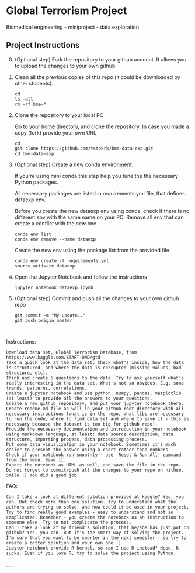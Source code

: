 # Global Terrorism Project
Biomedical engineering - miniproject - data exploration


## Project Instructions

0. (Optional step) Fork the repository to your githab account. It allows you to upload the changes to your own github

1. Clean all the previous copies of this repo (it could be downloaded by other students).

    ```
    cd
    ls -all
    rm -rf bme-*
    ```

2. Clone the repository to your local PC

    Go to your home directory, and clone the repository. In case you made a copy (fork) provide your own URL
    ```
    cd
    git clone https://github.com/tstokrk/bme-data-exp.git
    cd bme-data-exp
    ```

3. (Optional step) Create a new conda environment.

    If you're using mini conda this step help you tune the the necessary Python packages.

    All necessary packages are listed in requirements.yml file, that defines dataexp env.

    Before you create the new dataexp env using conda, check if there is no different
    env with the same name on your PC. Remove all env that can create a conflict with the new one

    ```
    conda env list
    conda env remove --name dataexp
    ```

    Create the new env using the package list from the provided file

    ```
    conda env create -f requirements.yml
    source activate dataexp
    ```


4. Open the Jupyter Notebook and follow the instructions
	
    ```
    jupyter notebook dataexp.ipynb
    ```
  
5. (Optional step) Commit and push all the changes to your own github repo 

    ```
    git commit -m "My update.."
    git push origin master



Instructions:

    Download data set, Global Terrorism Database, from https://www.kaggle.com/START-UMD/gtd
    Take a quick look at the data set. Check what's inside, how the data is structured, and where the data is corrupted (missing values, bad structure, etc).
    Think and create 5 questions to the data. Try to ask yourself what's really interesting in the data set. What's not so obvious. E.g. some trends, patterns, correlations.
    Create a jupyter notebook and use python, numpy, pandas, matplotlib (at least) to provide all the answers to your questions.
    Create a new github repository, and put your jupyter notebook there.
    Create readme.md file as well in your github root directory with all necessary instructions (what is in the repo, what libs are necessary to run the code, where to find data set and where to save it - this is necessary because the dataset is too big for github repo).
    Provide the necessary documentation and introduction in your notebook using markdown language, at least: data source description, data structure, importing process, data processing process.
    Put some data visualization in your notebook. Sometimes it's much easier to present the answer using a chart rather than numbers
    Check if your notebook run smoothly - use 'Reset & Run All' command from the menu. Save it.
    Export the notebook as HTML as well, and save the file in the repo.
    Do not forget to commit/push all the changes to your repo on hithub.
    Smile :) You did a good job!

FAQ:

    Can I take a look at different solution provided at kaggle? Yes, you can. But check more than one solution. Try to understand what the authors are trying to solve, and how could it be used in your project. Try to find really good examples - easy to understand and not so complicated. Remember - you create the notebook as an instruction to someone else! Try to not complicate the process.
    Can I take a look at my friend's solution, that he/she has just put on github? Yes, you can. But it's the smart way of solving the project. I'm sure that you want to be smarter in the next semester - so try to create a better solution and your own one :)
    Jupyter notebook provide R kernel, so can I use R instead? Nope, R sucks. Even if you love R, try to solve the project using Python.


    ```
